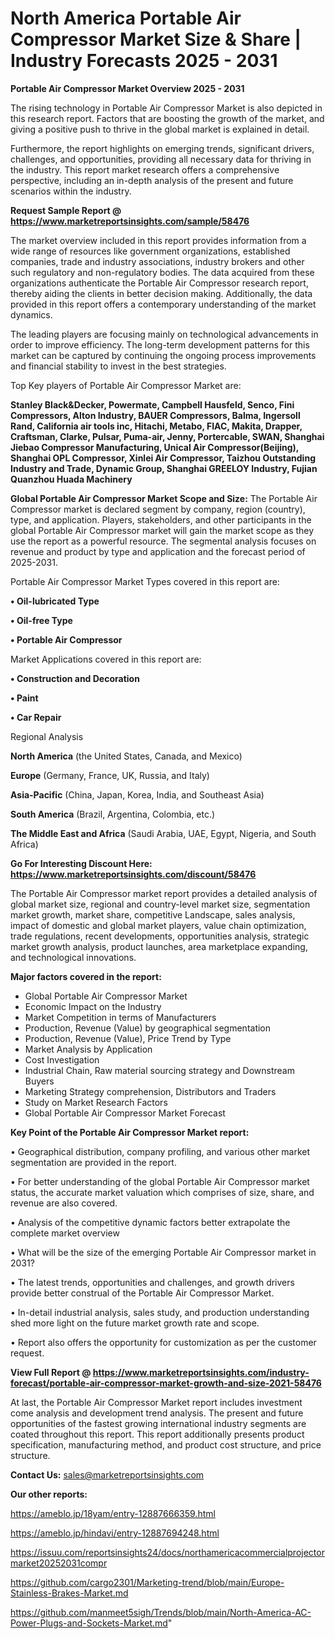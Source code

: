 # North America Portable Air Compressor Market Size & Share | Industry Forecasts 2025 - 2031

<Strong> Portable Air Compressor Market Overview 2025 - 2031</strong>

The rising technology in Portable Air Compressor Market is also depicted in this research report. Factors that are boosting the growth of the market, and giving a positive push to thrive in the global market is explained in detail.

Furthermore, the report highlights on emerging trends, significant drivers, challenges, and opportunities, providing all necessary data for thriving in the industry. This report market research offers a comprehensive perspective, including an in-depth analysis of the present and future scenarios within the industry.

<strong>Request Sample Report @ <a href=https://www.marketreportsinsights.com/sample/58476>https://www.marketreportsinsights.com/sample/58476</a></strong>

The market overview included in this report provides information from a wide range of resources like government organizations, established companies, trade and industry associations, industry brokers and other such regulatory and non-regulatory bodies. The data acquired from these organizations authenticate the Portable Air Compressor research report, thereby aiding the clients in better decision making. Additionally, the data provided in this report offers a contemporary understanding of the market dynamics.

The leading players are focusing mainly on technological advancements in order to improve efficiency. The long-term development patterns for this market can be captured by continuing the ongoing process improvements and financial stability to invest in the best strategies.

Top Key players of Portable Air Compressor Market are:

<strong>Stanley Black&Decker, Powermate, Campbell Hausfeld, Senco, Fini Compressors, Alton Industry, BAUER Compressors, Balma, Ingersoll Rand, California air tools inc, Hitachi, Metabo, FIAC, Makita, Drapper, Craftsman, Clarke, Pulsar, Puma-air, Jenny, Portercable, SWAN, Shanghai Jiebao Compressor Manufacturing, Unical Air Compressor(Beijing), Shanghai OPL Compressor, Xinlei Air Compressor, Taizhou Outstanding Industry and Trade, Dynamic Group, Shanghai GREELOY Industry, Fujian Quanzhou Huada Machinery</strong>

<strong><b>Global Portable Air Compressor Market Scope and Size:</b></strong>
The Portable Air Compressor market is declared segment by company, region (country), type, and application. Players, stakeholders, and other participants in the global Portable Air Compressor market will gain the market scope as they use the report as a powerful resource. The segmental analysis focuses on revenue and product by type and application and the forecast period of 2025-2031.

Portable Air Compressor Market Types covered in this report are:

<strong>• Oil-lubricated Type

• Oil-free Type

• Portable Air Compressor</strong>

Market Applications covered in this report are:

<strong>• Construction and Decoration

• Paint

• Car Repair</strong> 

Regional Analysis

<strong>North America</strong> (the United States, Canada, and Mexico)

<strong>Europe</strong> (Germany, France, UK, Russia, and Italy)

<strong>Asia-Pacific</strong> (China, Japan, Korea, India, and Southeast Asia)

<strong>South America</strong> (Brazil, Argentina, Colombia, etc.)

<strong>The Middle East and Africa</strong> (Saudi Arabia, UAE, Egypt, Nigeria, and South Africa)

<strong>Go For Interesting Discount Here: <a href=https://www.marketreportsinsights.com/discount/58476>https://www.marketreportsinsights.com/discount/58476</a></strong>

The Portable Air Compressor market report provides a detailed analysis of global market size, regional and country-level market size, segmentation market growth, market share, competitive Landscape, sales analysis, impact of domestic and global market players, value chain optimization, trade regulations, recent developments, opportunities analysis, strategic market growth analysis, product launches, area marketplace expanding, and technological innovations.

<strong><b>Major factors covered in the report:</b></strong>
<ul>
  <li>Global Portable Air Compressor Market </li>
  <li>Economic Impact on the Industry</li>
  <li>Market Competition in terms of Manufacturers</li>
  <li>Production, Revenue (Value) by geographical segmentation</li>
  <li>Production, Revenue (Value), Price Trend by Type</li>
  <li>Market Analysis by Application</li>
  <li>Cost Investigation</li>
  <li>Industrial Chain, Raw material sourcing strategy and Downstream Buyers</li>
  <li>Marketing Strategy comprehension, Distributors and Traders</li>
  <li>Study on Market Research Factors</li>
  <li>Global Portable Air Compressor Market Forecast</li>
</ul>

<strong><b>Key Point of the Portable Air Compressor Market report:</b></strong>

• Geographical distribution, company profiling, and various other market segmentation are provided in the report.

• For better understanding of the global Portable Air Compressor market status, the accurate market valuation which comprises of size, share, and revenue are also covered.

• Analysis of the competitive dynamic factors better extrapolate the complete market overview

• What will be the size of the emerging Portable Air Compressor market in 2031?

• The latest trends, opportunities and challenges, and growth drivers provide better construal of the Portable Air Compressor Market.

• In-detail industrial analysis, sales study, and production understanding shed more light on the future market growth rate and scope.

• Report also offers the opportunity for customization as per the customer request.

<strong><b>View Full Report @ <a href=https://www.marketreportsinsights.com/industry-forecast/portable-air-compressor-market-growth-and-size-2021-58476>https://www.marketreportsinsights.com/industry-forecast/portable-air-compressor-market-growth-and-size-2021-58476</a></b></strong>


At last, the Portable Air Compressor Market report includes investment come analysis and development trend analysis. The present and future opportunities of the fastest growing international industry segments are coated throughout this report. This report additionally presents product specification, manufacturing method, and product cost structure, and price structure.

<strong>Contact Us:</strong>
sales@marketreportsinsights.com

<strong>Our other reports:</strong>

<a href=https://ameblo.jp/18yam/entry-12887666359.html>https://ameblo.jp/18yam/entry-12887666359.html</a>

<a href=https://ameblo.jp/hindavi/entry-12887694248.html>https://ameblo.jp/hindavi/entry-12887694248.html</a>

<a href=https://issuu.com/reportsinsights24/docs/northamericacommercialprojectormarket20252031compr>https://issuu.com/reportsinsights24/docs/northamericacommercialprojectormarket20252031compr</a>

<a href=https://github.com/cargo2301/Marketing-trend/blob/main/Europe-Stainless-Brakes-Market.md>https://github.com/cargo2301/Marketing-trend/blob/main/Europe-Stainless-Brakes-Market.md</a>

<a href=https://github.com/manmeet5sigh/Trends/blob/main/North-America-AC-Power-Plugs-and-Sockets-Market.md>https://github.com/manmeet5sigh/Trends/blob/main/North-America-AC-Power-Plugs-and-Sockets-Market.md</a>"
